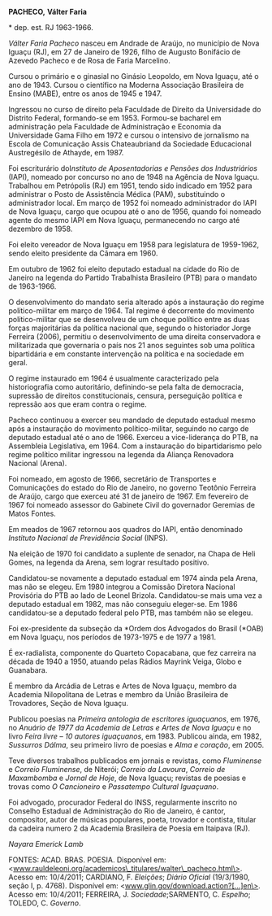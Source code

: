 **PACHECO,** **Válter Faria**

\* dep. est. RJ 1963-1966.

*Válter Faria Pacheco* nasceu em Andrade de Araújo, no município de Nova
Iguaçu (RJ), em 27 de Janeiro de 1926, filho de Augusto Bonifácio de
Azevedo Pacheco e de Rosa de Faria Marcelino.

Cursou o primário e o ginasial no Ginásio Leopoldo, em Nova Iguaçu, até
o ano de 1943. Cursou o científico na Moderna Associação Brasileira de
Ensino (MABE), entre os anos de 1945 e 1947.

Ingressou no curso de direito pela Faculdade de Direito da Universidade
do Distrito Federal, formando-se em 1953. Formou-se bacharel em
administração pela Faculdade de Administração e Economia da Universidade
Gama Filho em 1972 e cursou o intensivo de jornalismo na Escola de
Comunicação Assis Chateaubriand da Sociedade Educacional Austregésilo de
Athayde, em 1987.

Foi escriturário doI*nstituto de Aposentadorias e Pensões dos
Industriários* (IAPI), nomeado por concurso no ano de 1948 na Agência de
Nova Iguaçu. Trabalhou em Petrópolis (RJ) em 1951, tendo sido indicado
em 1952 para administrar o Posto de Assistência Médica (PAM),
substituindo o administrador local. Em março de 1952 foi nomeado
administrador do IAPI de Nova Iguaçu, cargo que ocupou até o ano de
1956, quando foi nomeado agente do mesmo IAPI em Nova Iguaçu,
permanecendo no cargo até dezembro de 1958.

Foi eleito vereador de Nova Iguaçu em 1958 para legislatura de
1959-1962, sendo eleito presidente da Câmara em 1960.

Em outubro de 1962 foi eleito deputado estadual na cidade do Rio de
Janeiro na legenda do Partido Trabalhista Brasileiro (PTB) para o
mandato de 1963-1966.

O desenvolvimento do mandato seria alterado após a instauração do regime
político-militar em março de 1964. Tal regime é decorrente do movimento
político-militar que se desenvolveu de um choque político entre as duas
forças majoritárias da política nacional que, segundo o historiador
Jorge Ferreira (2006), permitiu o desenvolvimento de uma direita
conservadora e militarizada que governaria o país nos 21 anos seguintes
sob uma política bipartidária e em constante intervenção na política e
na sociedade em geral.

O regime instaurado em 1964 é usualmente caracterizado pela
historiografia como autoritário, definindo-se pela falta de democracia,
supressão de direitos constitucionais, censura, perseguição política e
repressão aos que eram contra o regime.

Pacheco continuou a exercer seu mandado de deputado estadual mesmo após
a instauração do movimento político-militar, seguindo no cargo de
deputado estadual até o ano de 1966. Exerceu a vice-liderança do PTB, na
Assembleia Legislativa, em 1964. Com a instauração do bipartidarismo
pelo regime político militar ingressou na legenda da Aliança Renovadora
Nacional (Arena).

Foi nomeado, em agosto de 1966, secretário de Transportes e Comunicações
do estado do Rio de Janeiro, no governo Teotônio Ferreira de Araújo,
cargo que exerceu até 31 de janeiro de 1967. Em fevereiro de 1967 foi
nomeado assessor do Gabinete Civil do governador Geremias de Matos
Fontes.

Em meados de 1967 retornou aos quadros do IAPI, então denominado
*Instituto Nacional de Previdência Social* (INPS).

Na eleição de 1970 foi candidato a suplente de senador, na Chapa de Heli
Gomes, na legenda da Arena, sem lograr resultado positivo.

Candidatou-se novamente a deputado estadual em 1974 ainda pela Arena,
mas não se elegeu. Em 1980 integrou a Comissão Diretora Nacional
Provisória do PTB ao lado de Leonel Brizola. Candidatou-se mais uma vez
a deputado estadual em 1982, mas não conseguiu eleger-se. Em 1986
candidatou-se a deputado federal pelo PTB, mas também não se elegeu.

Foi ex-presidente da subseção da *Ordem dos Advogados do Brasil (*OAB)
em Nova Iguaçu, nos períodos de 1973-1975 e de 1977 a 1981.

É ex-radialista, componente do Quarteto Copacabana, que fez carreira na
década de 1940 a 1950, atuando pelas Rádios Mayrink Veiga, Globo e
Guanabara.

É membro da Arcádia de Letras e Artes de Nova Iguaçu, membro da Academia
Nilopolitana de Letras e membro da União Brasileira de Trovadores, Seção
de Nova Iguaçu.

Publicou poesias na *Primeira antologia de escritores iguaçuanos*, em
1976, no *Anuário de 1977 da Academia de Letras e Artes de Nova Iguaçu*
e no livro *Feira livre – 10 autores iguaçuanos*, em 1983. Publicou
ainda, em 1982, *Sussurros Dálma*, seu primeiro livro de poesias e *Alma
e coração*, em 2005.

Teve diversos trabalhos publicados em jornais e revistas, como
*Fluminense* e *Correio* *Fluminense*, de Niterói; *Correio da Lavoura*,
*Correio de Maxambomba* e *Jornal de Hoje*, de Nova Iguaçu; revistas de
poesias e trovas como *O Cancioneiro* e *Passatempo Cultural Iguaçuano*.

Foi advogado, procurador Federal do INSS, regularmente inscrito no
Conselho Estadual de Administração do Rio de Janeiro, é cantor,
compositor, autor de músicas populares, poeta, trovador e contista,
titular da cadeira numero 2 da Academia Brasileira de Poesia em Itaipava
(RJ).

*Nayara Emerick Lamb*

FONTES: ACAD. BRAS. POESIA. Disponível em:
\<www.rauldeleoni.org/academicos\_titulares/walter\_pacheco.html\>.
Acesso em: 10/4/2011; CARDIANO, F. *Eleições*; *Diário Oficial*
(19/3/1980, seção I, p. 4768). Disponível em:
\<www.glin.gov/download.action?[…]en\>. Acesso em: 10/4/2011; FERREIRA,
J. *Sociedade*;SARMENTO, C. *Espelho*; TOLEDO, C. *Governo*.
